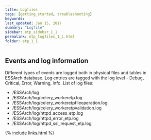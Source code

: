 ```yaml
---
title: Logfiles
tags: [getting_started, troubleshooting]
keywords:
last_updated: Jan 15, 2017
summary: "Logfile"
sidebar: etp_sidebar_1_1
permalink: etp_logfiles_1_1.html
folder: etp_1_1
---
```


## Events and log information

Different types of events are logged both in physical files and tables in
ESSArch database. Log entries are tagged with the log level - Debug, Critical,
Error, Warning, Info. List of log files:

- /ESSArch/log
- /ESSArch/log/celery_workeretp.log
- /ESSArch/log/celery_workeretpfileoperation.log
- /ESSArch/log/celery_workeretpvalidation.log
- /ESSArch/log/httpd_access_etp.log
- /ESSArch/log/httpd_error_etp.log
- /ESSArch/log/httpd_ssl_request_etp.log

{% include links.html %}
